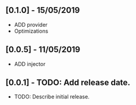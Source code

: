 ## [0.1.0] - 15/05/2019

* ADD provider
* Optimizations

## [0.0.5] - 11/05/2019

* ADD injector

## [0.0.1] - TODO: Add release date.

* TODO: Describe initial release.
